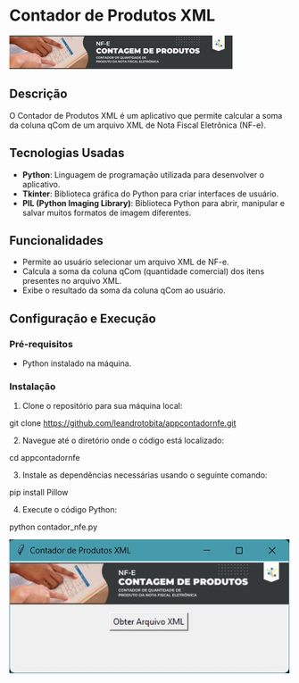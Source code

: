 # Contador de Produtos XML
<img src="topo.jpg" >

## Descrição

O Contador de Produtos XML é um aplicativo que permite calcular a soma da coluna qCom de um arquivo XML de Nota Fiscal Eletrônica (NF-e).

## Tecnologias Usadas

- **Python**: Linguagem de programação utilizada para desenvolver o aplicativo.
- **Tkinter**: Biblioteca gráfica do Python para criar interfaces de usuário.
- **PIL (Python Imaging Library)**: Biblioteca Python para abrir, manipular e salvar muitos formatos de imagem diferentes.

## Funcionalidades

- Permite ao usuário selecionar um arquivo XML de NF-e.
- Calcula a soma da coluna qCom (quantidade comercial) dos itens presentes no arquivo XML.
- Exibe o resultado da soma da coluna qCom ao usuário.

## Configuração e Execução

### Pré-requisitos

- Python instalado na máquina.

### Instalação

1. Clone o repositório para sua máquina local:

git clone https://github.com/leandrotobita/appcontadornfe.git

2. Navegue até o diretório onde o código está localizado:

cd appcontadornfe

3. Instale as dependências necessárias usando o seguinte comando:

pip install Pillow

4. Execute o código Python:

python contador_nfe.py


<img src="tela.jpg" alt="Tela Inicial" >

